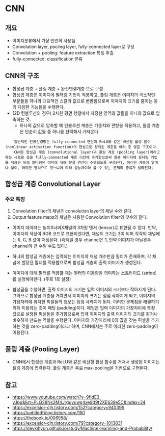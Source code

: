 # CNN

## 개요

- 이미지분류에서 가장 빈번히 사용됨
- Convolution layer, pooling layer, fully-connected layer로 구성 
- Convolution + pooling: feature extraction 특징 추출
- fully-connected: classification 분류

## CNN의 구조

- 합성곱 계층 + 풀링 계층 + 완전연결계층 으로 구성 
- 합성곱 계층은 이미지에 필터링 기법이 적용하고, 풀링 계층은 이미지의 국소적인 부분들을 하나의 대표적인 스칼라 값으로 변환함으로써 이미지의 크기를 줄이는 등의 다양한 기능들을 수행한다.
- (2D 컨볼루션의 경우) 2차원 평면 행렬에서 지정한 영역의 값들을 하나의 값으로 압축하는 것.
  - 하나의 값으로 압축할 때 컨볼루션 계층은 가중치와 편향을 적용하고, 풀링 계층은 단순히 값들 중 하나를 선택해서 가져온다.

```
	일반적인 인공신경망은 fully-connected 연산과 ReLU와 같은 비선형 활성 함수 (nonlinear activation function)의 합성으로 정의된 계층을 여러 층 쌓은 구조이다.
	CNN은 합성곱 계층 (convolutional layer)과 풀링 계층 (pooling layer)이라고 하는 새로운 층을 fully-connected 계층 이전에 추가함으로써 원본 이미지에 필터링 기법을 적용한 뒤에 필터링된 이미에 대해 분류 연산이 수행되도록 구성된다. 이러한 계층이 얼마나 많이, 어떠한 방식으로 쌓느냐에 따라 성능차이와 풀 수 있는 문제의 종류가 달라진다.
```

## 합성곱 계층 Convolutional Layer

### 주요 특징

1. Convolution filter의 채널은 convolution layer의 채널 수와 같다. 
2. Output feature maps의 채널은 사용한 Convolution filter의 갯수와 같다.

- 이미지 데이터는 높이X너비X채널의 3차원 텐서 (tensor)로 표현될 수 있다. 만약, 이미지의 색상이 RGB 코드로 표현되었다면, 채널의 크기는 3이 되며 각각의 채널에는 R, G, B 값이 저장된다. (흑백일 경우 channel은 1, 만약 이미지가 아닐경우 channel이 큰 수일 수도 있다.)

- 하나의 합성곱 계층에는 입력되는 이미지의 채널 개수만큼 필터가 존재하며, 각 채널에 할당된 필터를 적용함으로써 합성곱 계층의 출력 이미지가 생성된다. 

- 이미지에 대해 필터를 적용할 때는 필터의 이동량을 의미하는 스트라이드 (stride)를 설정해야한다.  (주로 1로 설정)

- 합성곱을 수행하면, 출력 이미지의 크기는 입력 이미지의 크기보다 작아지게 된다. 그러므로 합성곱 계층을 거치면서 이미지의 크기는 점점 작아지게 되고, 이미지의 가장자리에 위치한 픽셀들의 정보는 점점 사라지게 된다. 이러한 문제점을 해결하기 위해 이용되는 것이 패딩 (padding)이다. 패딩은 입력 이미지의 가장자리에 특정 값으로 설정된 픽셀들을 추가함으로써 입력 이미지와 출력 이미지의 크기를 같거나 비슷하게 만드는 역할을 수행한다. 이미지의 가장자리에 0의 값을 갖는 픽셀을 추가하는 것을 zero-padding이라고 하며, CNN에서는 주로 이러한 zero-padding이 이용된다.

## 풀링 계층 (Pooling Layer)

- CNN에서 합성곱 계층과 ReLU와 같은 비선형 활성 함수를 거쳐서 생성된 이미지는 풀링 계층에 입력된다. 풀링 계층은 주로 max-pooling을 기반으로 구현된다. 







## 참고

- https://www.youtube.com/watch?v=9fldE3-yJpg&list=PLQ28Nx3M4Jrguyuwg4xe9d9t2XE639e5C&index=34
- https://excelsior-cjh.tistory.com/152?category=940399
- https://untitledtblog.tistory.com/150
- https://thebook.io/006958/
- https://excelsior-cjh.tistory.com/79?category=1013831
- https://devkihyun.github.io/study/Machine-learining-and-Probability/